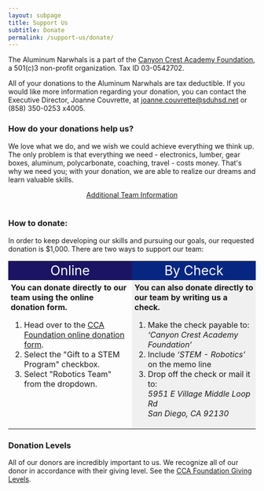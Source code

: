 ```yaml
---
layout: subpage
title: Support Us
subtitle: Donate
permalink: /support-us/donate/
---
```


The Aluminum Narwhals is a part of the [Canyon Crest Academy Foundation](http://canyoncrestfoundation.org/), a 501(c)3 non-profit organization. Tax ID 03-0542702.

All of your donations to the Aluminum Narwhals are tax deductible. If you would like more information regarding your donation, you can contact the Executive Director, Joanne Couvrette, at [joanne.couvrette@sduhsd.net](mailto:joanne.couvrette@sduhsd.net) or (858) 350-0253 x4005.

### How do your donations help us?
We love what we do, and we wish we could achieve everything we think up. The only problem is that everything we need - electronics, lumber, gear boxes, aluminum, polycarbonate, coaching, travel - costs money. That's why we need you; with your donation, we are able to realize our dreams and learn valuable skills.

<div>
<a href="/resources/">
<div class="button hover_animate" style="text-align: center;">
Additional Team Information
</div>
</a>
</div>
<br>

### How to donate:
In order to keep developing our skills and pursuing our goals, our requested donation is $1,000. There are two ways to support our team:

<table width="100%">
<tr>
<td width="50%" style="text-align: center; background: #1b1464">
<font style="font-size:20pt; color: white;">Online</font>
<br>
</td>
<td width="50%" style="text-align: center; background: #072682">
<font style="font-size:20pt; color: white;">By Check</font>
</td>
</tr>
<tr>
<td width="50%" style="padding:5px;vertical-align: top;">
<b>You can donate directly to our team using the online donation form.</b>
<ol>
<li>Head over to the <a href="https://interland3.donorperfect.net/weblink/weblink.aspx?name=E113627&id=20">CCA Foundation online donation form</a>.</li>
<li>Select the "Gift to a STEM Program" checkbox.</li>
<li>Select "Robotics Team" from the dropdown.</li>
</ol>

</td>
<td width="50%" style="padding:5px;vertical-align: top; background: #f0f0f0">
<b>You can also donate directly to our team by writing us a check.</b>
<ol>
<li>Make the check payable to:</li>
<i>‘Canyon Crest Academy Foundation’</i>
<li>Include <i>‘STEM - Robotics’</i> on the memo line</li>
<li>Drop off the check or mail it to:</li>
<i>5951 E Village Middle Loop Rd <br>
San Diego, CA 92130</i>
</ol>
</td>
</tr>
</table>

### Donation Levels
All of our donors are incredibly important to us. We recognize all of our donor in accordance with their giving level. See the [CCA Foundation Giving Levels](http://www.canyoncrestfoundation.org/recognition/giving-levels-and-donor-premiums).
